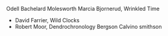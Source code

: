 Odell
Bachelard
Molesworth
Marcia Bjornerud, Wrinkled Time
- David Farrier, Wild Clocks
- Robert Moor, Dendrochronology
Bergson
Calvino
smithson
